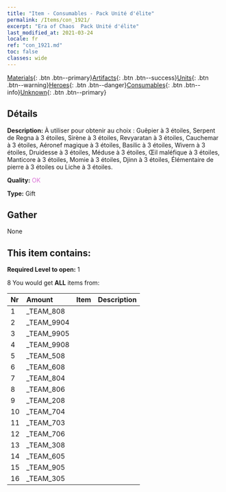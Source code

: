 ```yaml
---
title: "Item - Consumables - Pack Unité d'élite"
permalink: /Items/con_1921/
excerpt: "Era of Chaos  Pack Unité d'élite"
last_modified_at: 2021-03-24
locale: fr
ref: "con_1921.md"
toc: false
classes: wide
---
```

 [Materials](/fr/Items/){: .btn .btn--primary}[Artifacts](/fr/Items/Artifacts/){: .btn .btn--success}[Units](/fr/Items/Units/){: .btn .btn--warning}[Heroes](/fr/Items/Heroes/){: .btn .btn--danger}[Consumables](/fr/Items/Consumables/){: .btn .btn--info}[Unknown](/fr/Items/Unknown/){: .btn .btn--primary}

## Détails
 **Description:** À utiliser pour obtenir au choix : Guêpier à 3 étoiles, Serpent de Regna à 3 étoiles, Sirène à 3 étoiles, Revyaratan à 3 étoiles, Cauchemar à 3 étoiles, Aéronef magique à 3 étoiles, Basilic à 3 étoiles, Wivern à 3 étoiles, Druidesse à 3 étoiles, Méduse à 3 étoiles, Œil maléfique à 3 étoiles, Manticore à 3 étoiles, Momie à 3 étoiles, Djinn à 3 étoiles, Élémentaire de pierre à 3 étoiles ou Liche à 3 étoiles.

 **Quality:** <span style="color: #DA70D6">OK</span>

 **Type:** Gift

## Gather

  None

## This item contains:

 **Required Level to open:** 1

 8 You would get **ALL** items  from:

  | Nr | Amount |     Item    | Description |
  |:---|:-------|:------------|:-----------:|
  | 1 | _TEAM_808 | 
  | 2 | _TEAM_9904 | 
  | 3 | _TEAM_9905 | 
  | 4 | _TEAM_9908 | 
  | 5 | _TEAM_508 | 
  | 6 | _TEAM_608 | 
  | 7 | _TEAM_804 | 
  | 8 | _TEAM_806 | 
  | 9 | _TEAM_208 | 
  | 10 | _TEAM_704 | 
  | 11 | _TEAM_703 | 
  | 12 | _TEAM_706 | 
  | 13 | _TEAM_308 | 
  | 14 | _TEAM_605 | 
  | 15 | _TEAM_905 | 
  | 16 | _TEAM_305 | 
